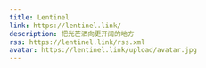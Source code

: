 ```yaml
---
title: Lentinel
link: https://lentinel.link/
description: 把光芒洒向更开阔的地方
rss: https://lentinel.link/rss.xml
avatar: https://lentinel.link/upload/avatar.jpg
---
```

